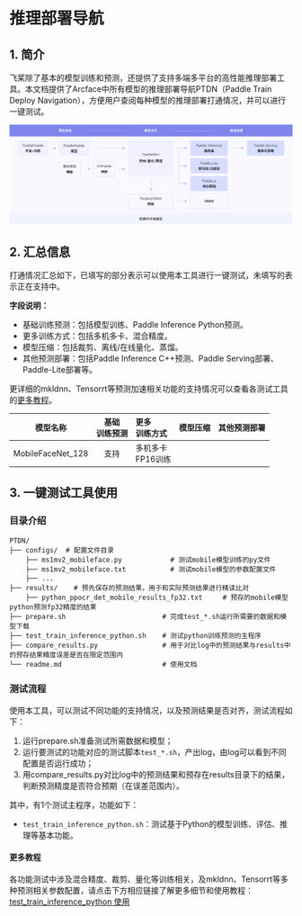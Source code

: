 
# 推理部署导航

## 1. 简介

飞桨除了基本的模型训练和预测，还提供了支持多端多平台的高性能推理部署工具。本文档提供了Arcface中所有模型的推理部署导航PTDN（Paddle Train Deploy Navigation），方便用户查阅每种模型的推理部署打通情况，并可以进行一键测试。

<div align="center">
    <img src="docs/guide.png" width="1000">
</div>

## 2. 汇总信息

打通情况汇总如下，已填写的部分表示可以使用本工具进行一键测试，未填写的表示正在支持中。

**字段说明：**
- 基础训练预测：包括模型训练、Paddle Inference Python预测。
- 更多训练方式：包括多机多卡、混合精度。
- 模型压缩：包括裁剪、离线/在线量化、蒸馏。
- 其他预测部署：包括Paddle Inference C++预测、Paddle Serving部署、Paddle-Lite部署等。

更详细的mkldnn、Tensorrt等预测加速相关功能的支持情况可以查看各测试工具的[更多教程](#more)。

| 模型名称 | 基础<br>训练预测 | 更多<br>训练方式 | 模型压缩 |  其他预测部署  |
|  :----:  | :--------: |  :----  |   :----  |   :----  |
|MobileFaceNet_128  | 支持 | 多机多卡 <br> FP16训练 | | |


## 3. 一键测试工具使用
### 目录介绍

```shell
PTDN/
├── configs/  # 配置文件目录
	├── ms1mv2_mobileface.py            # 测试mobile模型训练的py文件
	├── ms1mv2_mobileface.txt           # 测试mobile模型的参数配置文件
	├── ...                                
├── results/    # 预先保存的预测结果，用于和实际预测结果进行精读比对
	├── python_ppocr_det_mobile_results_fp32.txt     # 预存的mobile模型python预测fp32精度的结果
├── prepare.sh                        # 完成test_*.sh运行所需要的数据和模型下载
├── test_train_inference_python.sh    # 测试python训练预测的主程序
├── compare_results.py                # 用于对比log中的预测结果与results中的预存结果精度误差是否在限定范围内
└── readme.md                         # 使用文档
```

### 测试流程
使用本工具，可以测试不同功能的支持情况，以及预测结果是否对齐，测试流程如下：

1. 运行prepare.sh准备测试所需数据和模型；
2. 运行要测试的功能对应的测试脚本`test_*.sh`，产出log，由log可以看到不同配置是否运行成功；
3. 用compare_results.py对比log中的预测结果和预存在results目录下的结果，判断预测精度是否符合预期（在误差范围内）。


其中，有1个测试主程序，功能如下：
- `test_train_inference_python.sh`：测试基于Python的模型训练、评估、推理等基本功能。

<a name="more"></a>
#### 更多教程
各功能测试中涉及混合精度、裁剪、量化等训练相关，及mkldnn、Tensorrt等多种预测相关参数配置，请点击下方相应链接了解更多细节和使用教程：  
[test_train_inference_python 使用](docs/test_train_inference_python.md)  